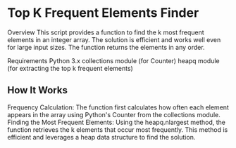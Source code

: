 # Top K Frequent Elements Finder
Overview
This script provides a function to find the k most frequent elements in an integer array. The solution is efficient and works well even for large input sizes. The function returns the elements in any order.

Requirements
Python 3.x
collections module (for Counter)
heapq module (for extracting the top k frequent elements)

## How It Works
Frequency Calculation: The function first calculates how often each element appears in the array using Python's Counter from the collections module.
Finding the Most Frequent Elements: Using the heapq.nlargest method, the function retrieves the k elements that occur most frequently. This method is efficient and leverages a heap data structure to find the solution.
